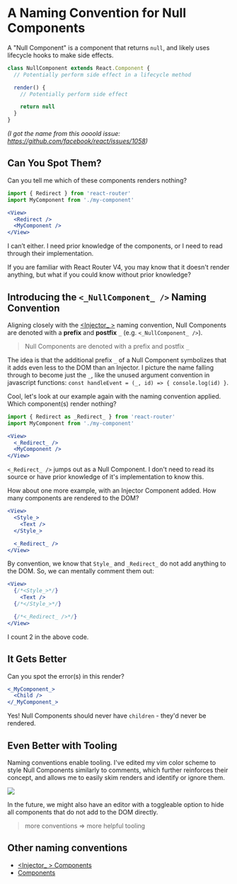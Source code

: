 # A Naming Convention for Null Components
A "Null Component" is a component that returns `null`, and likely uses lifecycle hooks to make side effects.

```jsx
class NullComponent extends React.Component {
  // Potentially perform side effect in a lifecycle method

  render() {
    // Potentially perform side effect

    return null
  }
}
```
*(I got the name from this oooold issue: https://github.com/facebook/react/issues/1058)*

## Can You Spot Them?
Can you tell me which of these components renders nothing?

```jsx
import { Redirect } from 'react-router'
import MyComponent from './my-component'

<View>
  <Redirect />
  <MyComponent />
</View>
```

I can’t either. I need prior knowledge of the components, or I need to read through their implementation.

If you are familiar with React Router V4, you may know that it doesn't render anything, but what if you could know without prior knowledge?

## Introducing the `<_NullComponent_ />` Naming Convention
Aligning closely with the [<Injector_ >](https://github.com/kylpo/react-playbook/blob/master/patterns/Injector-Component.md) naming convention, Null Components are denoted with a **prefix** and **postfix** `_` (e.g. `<_NullComponent_ />`). 

> Null Components are denoted with a prefix and postfix `_`

The idea is that the additional prefix `_` of a Null Component symbolizes that it adds even less to the DOM than an Injector. I picture the name falling through to become just the `_`, like the unused argument convention in javascript functions: `const handleEvent = (_, id) => { console.log(id) }`.

Cool, let's look at our example again with the naming convention applied. Which component(s) render nothing?

```jsx
import { Redirect as _Redirect_ } from 'react-router'
import MyComponent from './my-component'

<View>
  <_Redirect_ />
  <MyComponent />
</View>
```

`<_Redirect_ />` jumps out as a Null Component. I don't need to read its source or have prior knowledge of it's implementation to know this.

How about one more example, with an Injector Component added. How many components are rendered to the DOM?

```jsx
<View>
  <Style_>
    <Text />
  </Style_>

  <_Redirect_ />
</View>
```

By convention, we know that `Style_` and `_Redirect_` do not add anything to the DOM. So, we can mentally comment them out:

```jsx
<View>
  {/*<Style_>*/}
    <Text />
  {/*</Style_>*/}

  {/*<_Redirect_ />*/}
</View>
```

I count 2 in the above code.

## It Gets Better
Can you spot the error(s) in this render?

```jsx
<_MyComponent_>
  <Child />
</_MyComponent_>
```

Yes! Null Components should never have `children` - they'd never be rendered.

## Even Better with Tooling
Naming conventions enable tooling. I've edited my vim color scheme to style Null Components similarly to comments, which further reinforces their concept, and allows me to easily skim renders and identify or ignore them.

![](https://github.com/kylpo/react-playbook/blob/master/assets/NullComponent.png?raw=true)

In the future, we might also have an editor with a toggleable option to hide all components that do not add to the DOM directly.

> more conventions => more helpful tooling

## Other naming conventions
- [<Injector_ > Components](https://github.com/kylpo/react-playbook/blob/master/patterns/Injector-Component.md)
- [<IMMUTABLE /> Components]()